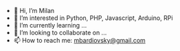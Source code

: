 - 👋 Hi, I’m Milan
- 👀 I’m interested in Python, PHP, Javascript, Arduino, RPi
- 🌱 I’m currently learning ...
- 💞️ I’m looking to collaborate on ...
- 📫 How to reach me: mbardiovsky@gmail.com

<!---
mbardiovsky/mbardiovsky is a ✨ special ✨ repository because its `README.md` (this file) appears on your GitHub profile.
You can click the Preview link to take a look at your changes.
--->
